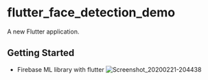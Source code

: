 # flutter_face_detection_demo

A new Flutter application.

## Getting Started

- Firebase ML library with flutter
![Screenshot_20200221-204438](https://user-images.githubusercontent.com/32247003/75066060-f29a8400-549e-11ea-8ecf-062082a82e48.jpg)
